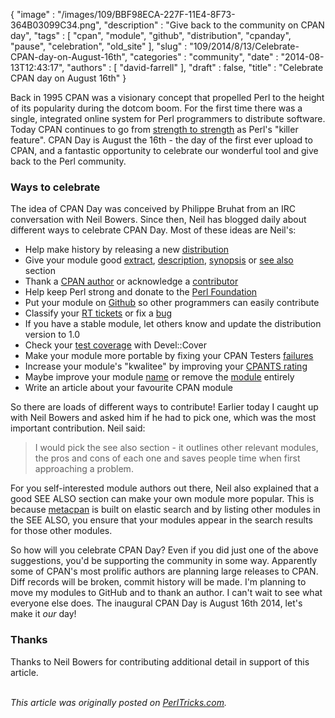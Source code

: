 {
   "image" : "/images/109/BBF98ECA-227F-11E4-8F73-364B03099C34.png",
   "description" : "Give back to the community on CPAN day",
   "tags" : [
      "cpan",
      "module",
      "github",
      "distribution",
      "cpanday",
      "pause",
      "celebration",
      "old_site"
   ],
   "slug" : "109/2014/8/13/Celebrate-CPAN-day-on-August-16th",
   "categories" : "community",
   "date" : "2014-08-13T12:43:17",
   "authors" : [
      "david-farrell"
   ],
   "draft" : false,
   "title" : "Celebrate CPAN day on August 16th"
}


Back in 1995 CPAN was a visionary concept that propelled Perl to the height of its popularity during the dotcom boom. For the first time there was a single, integrated online system for Perl programmers to distribute software. Today CPAN continues to go from [strength to strength](http://neilb.org/cpan-report/) as Perl's "killer feature". CPAN Day is August the 16th - the day of the first ever upload to CPAN, and a fantastic opportunity to celebrate our wonderful tool and give back to the Perl community.

### Ways to celebrate

The idea of CPAN Day was conceived by Philippe Bruhat from an IRC conversation with Neil Bowers. Since then, Neil has blogged daily about different ways to celebrate CPAN Day. Most of these ideas are Neil's:

-   Help make history by releasing a new [distribution](http://blogs.perl.org/users/neilb/2014/07/the-ghost-of-cpan-days-past.html)
-   Give your module good [extract](http://blogs.perl.org/users/neilb/2014/07/give-your-modules-a-good-abstract.html), [description](http://blogs.perl.org/users/neilb/2014/08/craft-the-first-paragraph-of-your-description.html), [synopsis](http://blogs.perl.org/users/neilb/2014/07/give-your-modules-a-good-synopsis.html) []() or [see also](http://blogs.perl.org/users/neilb/2014/07/give-your-module-a-good-see-also-section.html) section
-   Thank a [CPAN author](http://blogs.perl.org/users/neilb/2014/08/thank-a-cpan-author-on-cpan-day.html) or acknowledge a [contributor](http://blogs.perl.org/users/neilb/2014/08/acknowledge-your-contributors-on-cpan-day.html)
-   Help keep Perl strong and donate to the [Perl Foundation](https://secure.donor.com/pf012/give)
-   Put your module on [Github](http://blogs.perl.org/users/neilb/2014/08/put-your-cpan-distributions-on-github.html) so other programmers can easily contribute
-   Classify your [RT tickets](http://blogs.perl.org/users/neilb/2014/08/classify-your-rt-tickets-on-cpan-day.html) or fix a [bug](http://blogs.perl.org/users/neilb/2014/08/fix-a-bug-on-cpan-day.html)
-   If you have a stable module, let others know and update the distribution version to 1.0
-   Check your [test coverage](http://blogs.perl.org/users/neilb/2014/08/check-your-test-coverage-with-develcover.html) with Devel::Cover
-   Make your module more portable by fixing your CPAN Testers [failures](http://blogs.perl.org/users/neilb/2014/08/fix-your-cpan-testers-failures.html)
-   Increase your module's "kwalitee" by improving your [CPANTS rating](http://blogs.perl.org/users/neilb/2014/08/get-cpants-clean-on-cpan-day.html)
-   Maybe improve your module [name](http://blogs.perl.org/users/neilb/2014/08/dont-be-afraid-to-rename-your-module-dist.html) or remove the [module](http://blogs.perl.org/users/book/2014/08/curating-cpan-sometimes-mean-deleting-stuff.html) entirely
-   Write an article about your favourite CPAN module

So there are loads of different ways to contribute! Earlier today I caught up with Neil Bowers and asked him if he had to pick one, which was the most important contribution. Neil said:

> I would pick the see also section - it outlines other relevant modules, the pros and cons of each one and saves people time when first approaching a problem.

For you self-interested module authors out there, Neil also explained that a good SEE ALSO section can make your own module more popular. This is because [metacpan](https://metacpan.org/) is built on elastic search and by listing other modules in the SEE ALSO, you ensure that your modules appear in the search results for those other modules.

So how will you celebrate CPAN Day? Even if you did just one of the above suggestions, you'd be supporting the community in some way. Apparently some of CPAN's most prolific authors are planning large releases to CPAN. Diff records will be broken, commit history will be made. I'm planning to move my modules to GitHub and to thank an author. I can't wait to see what everyone else does. The inaugural CPAN Day is August 16th 2014, let's make it *our* day!

### Thanks

Thanks to Neil Bowers for contributing additional detail in support of this article.

\
*This article was originally posted on [PerlTricks.com](http://perltricks.com).*
